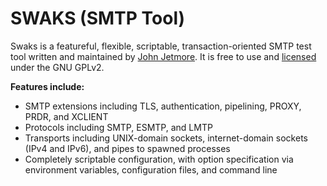 # SWAKS \(SMTP Tool\)

 Swaks is a featureful, flexible, scriptable, transaction-oriented SMTP test tool written and maintained by [John Jetmore](https://www.jetmore.org/john/). It is free to use and [licensed](http://www.jetmore.org/john/code/swaks/latest/LICENSE.txt) under the GNU GPLv2.

**Features include:**

* SMTP extensions including TLS, authentication, pipelining, PROXY, PRDR, and XCLIENT
* Protocols including SMTP, ESMTP, and LMTP
* Transports including UNIX-domain sockets, internet-domain sockets \(IPv4 and IPv6\), and pipes to spawned processes
* Completely scriptable configuration, with option specification via environment variables, configuration files, and command line

